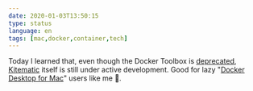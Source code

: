 ```yaml
---
date: 2020-01-03T13:50:15
type: status
language: en
tags: [mac,docker,container,tech]
---
```

Today I learned that, even though the Docker Toolbox is [deprecated](https://docs.docker.com/toolbox/), [Kitematic](https://github.com/docker/kitematic) itself is still under active development. Good for lazy "[Docker Desktop for Mac](https://docs.docker.com/docker-for-mac/)" users like me 🤗.
